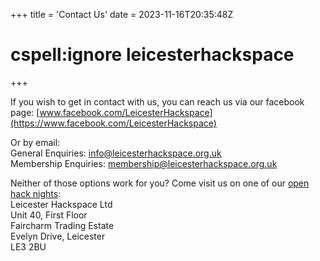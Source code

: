 +++
title = 'Contact Us'
date = 2023-11-16T20:35:48Z
# cspell:ignore leicesterhackspace
+++

If you wish to get in contact with us, you can reach us via our facebook page:
[www.facebook.com/LeicesterHackspace](https://www.facebook.com/LeicesterHackspace)

Or by email:  
General Enquiries: [info@leicesterhackspace.org.uk](mailto:info@leicesterhackspace.org.uk)  
Membership Enquiries: [membership@leicesterhackspace.org.uk](mailto:membership@leicesterhackspace.org.uk)

Neither of those options work for you? Come visit us on one of our [open hack nights](/diary):  
Leicester Hackspace Ltd  
Unit 40, First Floor  
Faircharm Trading Estate  
Evelyn Drive, Leicester  
LE3 2BU
